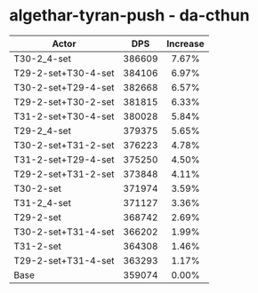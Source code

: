 # algethar-tyran-push - da-cthun
| Actor | DPS | Increase |
|---|:---:|:---:|
|T30-2_4-set|386609|7.67%|
|T29-2-set+T30-4-set|384106|6.97%|
|T30-2-set+T29-4-set|382668|6.57%|
|T29-2-set+T30-2-set|381815|6.33%|
|T31-2-set+T30-4-set|380028|5.84%|
|T29-2_4-set|379375|5.65%|
|T30-2-set+T31-2-set|376223|4.78%|
|T31-2-set+T29-4-set|375250|4.50%|
|T29-2-set+T31-2-set|373848|4.11%|
|T30-2-set|371974|3.59%|
|T31-2_4-set|371127|3.36%|
|T29-2-set|368742|2.69%|
|T30-2-set+T31-4-set|366202|1.99%|
|T31-2-set|364308|1.46%|
|T29-2-set+T31-4-set|363293|1.17%|
|Base|359074|0.00%|
